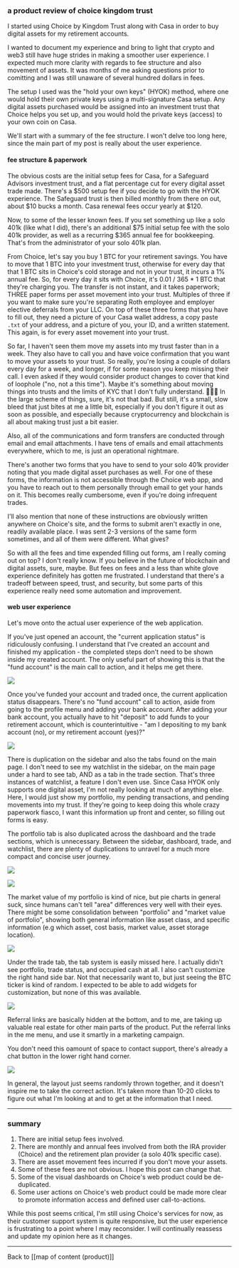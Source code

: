 ### a product review of choice kingdom trust

I started using Choice by Kingdom Trust along with Casa in order to buy digital assets for my retirement accounts.

I wanted to document my experience and bring to light that crypto and web3 still have huge strides in making a smoother user experience. I expected much more clarity with regards to fee structure and also movement of assets. It was months of me asking questions prior to comitting and I was still unaware of several hundred dollars in fees.

The setup I used was the "hold your own keys" (HYOK) method, where one would hold their own private keys using a multi-signature Casa setup. Any digital assets purchased would be assigned into an investment trust that Choice helps you set up, and you would hold the private keys (access) to your own coin on Casa.

We'll start with a summary of the fee structure. I won't delve too long here, since the main part of my post is really about the user experience.

#### fee structure & paperwork

The obvious costs are the initial setup fees for Casa, for a Safeguard Advisors investment trust, and a flat percentage cut for every digital asset trade made. There's a $500 setup fee if you decide to go with the HYOK experience. The Safeguard trust is then billed monthly from there on out, about $10 bucks a month. Casa renewal fees occur yearly at $120.

Now, to some of the lesser known fees. If you set something up like a solo 401k (like what I did), there's an additional $75 initial setup fee with the solo 401k provider, as well as a recurring $365 annual fee for bookkeeping. That's from the administrator of your solo 401k plan.

From Choice, let's say you buy 1 BTC for your retirement savings. You have to move that 1 BTC into your investment trust, otherwise for every day that that 1 BTC sits in Choice's cold storage and not in your trust, it incurs a 1% annual fee. So, for every day it sits with Choice, it's 0.01 / 365 * 1 BTC that they're charging you. The transfer is not instant, and it takes paperwork; THREE paper forms per asset movement into your trust. Multiples of three if you want to make sure you're separating Roth employee and employer elective deferrals from your LLC. On top of these three forms that you have to fill out, they need a picture of your Casa wallet address, a copy paste `.txt` of your address, and a picture of you, your ID, and a written statement. This again, is for every asset movement into your trust.

So far, I haven't seen them move my assets into my trust faster than in a week. They also have to call you and have voice confirmation that you want to move your assets to your trust. So really, you're losing a couple of dollars every day for a week, and longer, if for some reason you keep missing their call. I even asked if they would consider product changes to cover that kind of loophole ("no, not a this time"). Maybe it's something about moving things into trusts and the limits of KYC that I don't fully understand. 🤷🏻‍♀️  In the large scheme of things, sure, it's not that bad. But still, it's a small, slow bleed that just bites at me a little bit, especially if you don't figure it out as soon as possible, and especially because cryptocurrency and blockchain is all about making trust just a bit easier.

Also, all of the communications and form transfers are conducted through email and email attachments. I have tens of emails and email attachments everywhere, which to me, is just an operational nightmare.

There's another two forms that you have to send to your solo 401k provider noting that you made digital asset purchases as well. For one of these forms, the information is not accessible through the Choice web app, and you have to reach out to them personally through email to get your hands on it. This becomes really cumbersome, even if you're doing infrequent trades.

I'll also mention that none of these instructions are obviously written anywhere on Choice's site, and the forms to submit aren't exactly in one, readily available place. I was sent 2-3 versions of the same form sometimes, and all of them were different. What gives?

So with all the fees and time expended filling out forms, am I really coming out on top? I don't really know. If you believe in the future of blockchain and digital assets, sure, maybe. But fees on fees and a less than white glove experience definitely has gotten me frustrated. I understand that there's a tradeoff between speed, trust, and security, but some parts of this experience really need some automation and improvement.

#### web user experience

Let's move onto the actual user experience of the web application.

If you've just opened an account, the "current application status" is ridiculously confusing. I understand that I've created an account and finished my application - the completed steps don't need to be shown inside my created account. The only useful part of showing this is that the "fund account" is the main call to action, and it helps me get there.

![](choice-1.png)

Once you've funded your account and traded once, the current application status disappears. There's no "fund account" call to action, aside from going to the profile menu and adding your bank account. After adding your bank account, you actually have to hit "deposit" to add funds to your retirement account, which is counterintuitive - "am I depositing to my bank account (no), or my retirement account (yes)?"

![](choice-2.png)

There is duplication on the sidebar and also the tabs found on the main page. I don't need to see my watchlist in the sidebar, on the main page under a hard to see tab, AND as a tab in the trade section. That's three instances of watchlist, a feature I don't even use. Since Casa HYOK only supports one digital asset, I'm not really looking at much of anything else. Here, I would just show my portfolio, my pending transactions, and pending movements into my trust. If they're going to keep doing this whole crazy paperwork fiasco, I want this information up front and center, so filling out forms is easy.

The portfolio tab is also duplicated across the dashboard and the trade sections, which is unnecessary. Between the sidebar, dashboard, trade, and watchlist, there are plenty of duplications to unravel for a much more compact and concise user journey.

![](choice-3.png)

![](choice-4.png)

The market value of my portfolio is kind of nice, but pie charts in general suck, since humans can't tell "area" differences very well with their eyes. There might be some consolidation between "portfolio" and "market value of portfolio", showing both general information like asset class, and specific information (e.g which asset, cost basis, market value, asset storage location).

![](choice-5.png)

Under the trade tab, the tab system is easily missed here. I actually didn't see portfolio, trade status, and occupied cash at all. I also can't customize the right hand side bar. Not that necessarily want to, but just seeing the BTC ticker is kind of random. I expected to be able to add widgets for customization, but none of this was available.

![](choice-6.png)

Referral links are basically hidden at the bottom, and to me, are taking up valuable real estate for other main parts of the product. Put the referral links in the me menu, and use it smartly in a marketing campaign.

You don't need this oamount of space to contact support, there's already a chat button in the lower right hand corner.

![](choice-7.png)

In general, the layout just seems randomly thrown together, and it doesn't inspire me to take the correct action. It's taken more than 10-20 clicks to figure out what I'm looking at and to get at the information that I need.

---

### summary
1. There are initial setup fees involved.
2. There are monthly and annual fees involved from both the IRA provider (Choice) and the retirement plan provider (a solo 401k specific case).
3. There are asset movement fees incurred if you don't move your assets.
4. Some of these fees are not obvious. I hope this post can change that.
5. Some of the visual dashboards on Choice's web product could be de-duplicated.
6. Some user actions on Choice's web product could be made more clear to promote information access and defined user call-to-actions.

While this post seems critical, I'm still using Choice's services for now, as their customer support system is quite responsive, but the user experience is frustrating to a point where I may reconsider. I will continually reassess and update my opinion here as it changes.

---

Back to [[map of content (product)]]